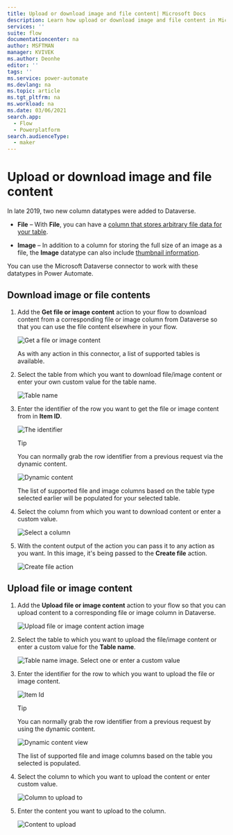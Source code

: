 ```yaml
---
title: Upload or download image and file content| Microsoft Docs
description: Learn how upload or download image and file content in Microsoft Dataverse with flows.  
services: ''
suite: flow
documentationcenter: na
author: MSFTMAN
manager: KVIVEK
ms.author: Deonhe
editor: ''
tags: ''
ms.service: power-automate
ms.devlang: na
ms.topic: article
ms.tgt_pltfrm: na
ms.workload: na
ms.date: 03/06/2021
search.app: 
  - Flow
  - Powerplatform
search.audienceType: 
  - maker
---
```


# Upload or download image and file content

In late 2019, two new column datatypes were added to Dataverse.

- **File** – With **File**, you can have a [column that stores arbitrary file data for your table](https://docs.microsoft.com/powerapps/developer/common-data-service/file-columns).

- **Image** – In addition to a column for storing the full size of an image as
    a file, the **Image** datatype can also include [thumbnail information](https://docs.microsoft.com/powerapps/developer/common-data-service/image-columns).

You can use the Microsoft Dataverse connector to work with these datatypes in Power Automate.

## Download image or file contents

1. Add the **Get file or image content** action to your flow to download content from a corresponding file or image column from Dataverse so that you can use the file content elsewhere in your flow.

   ![Get a file or image content](../media/dataverse-how-tos/8dfaa50270a05c4f7a18a8f40713b441.png)

   As with any action in this connector, a list of supported tables is available. 
1. Select the table from which you want to download file/image content or enter your own custom value for the table name.  


   ![Table name](../media/dataverse-how-tos/9f024b055c034121d89988112c250f57.png)

1. Enter the identifier of the row you want to get the file or image content from in **Item ID**.  


   ![The identifier](../media/dataverse-how-tos/908a2001986233440252cd272d7dd3ce.png)

   >[!TIP]
   >You can normally grab the row identifier from a previous request via the dynamic content.

   ![Dynamic content](../media/dataverse-how-tos/2ec8bcb926da0e68395b17c0b6fa4b0f.png)

   The list of supported file and image columns based on the table type selected earlier will be populated for your selected table. 
   
1. Select the column from which you want to download content or enter a custom value.  

   ![Select a column](../media/dataverse-how-tos/10e4205e0d3df2e0ca7121296621600e.png)

1. With the content output of the action you can pass it to any action as you want. In this image, it's being passed to the **Create file** action.

   ![Create file action](../media/dataverse-how-tos/24b222e32d8b2b9b91d97371da163213.png)

## Upload file or image content

1. Add the **Upload file or image content** action to your flow so that you can upload content to a corresponding file or image column in Dataverse.

   ![Upload file or image content action image](../media/dataverse-how-tos/20ee879d20c6485eb290e40b120c9a9b.png)

1. Select the table to which you want to upload the file/image content or enter a custom value for the **Table name**.  


   ![Table name image. Select one or enter a custom value](../media/dataverse-how-tos/0afc811bfcb8004630e2425bfe485280.png)

1. Enter the identifier for the row to which you want to upload the file or image content.  

   ![Item Id](../media/dataverse-how-tos/594f2be3d89aad67e1fe1ea1ffeb53f1.png)

   >[!TIP]
   >You can normally grab the row identifier from a previous request by using the dynamic content.  


   ![Dynamic content view](../media/dataverse-how-tos/999fcfc576dfa3c85406230ee30ce8f8.png)

   The list of supported file and image columns based on the table you selected is populated. 
   
1. Select the column to which you want to upload the content or enter custom value.  

   ![Column to upload to](../media/dataverse-how-tos/5daa43665c59a1a1b7033f6ec9608153.png)

1. Enter the content you want to upload to the column.  

   ![Content to upload](../media/dataverse-how-tos/842db60eb80af4b54ece2a6249637d32.png)
